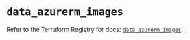 # `data_azurerm_images`

Refer to the Terraform Registry for docs: [`data_azurerm_images`](https://registry.terraform.io/providers/hashicorp/azurerm/3.113.0/docs/data-sources/images).

